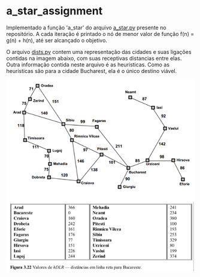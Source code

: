 # a_star_assignment


Implementado a função 'a_star' do arquivo [a_star.py](a_star.py) presente no repositório. A cada iteração é printado o nó de menor valor de função f(n) = g(n) + h(n), até ser alcançado o objetivo.

O arquivo [dists.py](dists.py) contem uma representação das cidades e suas ligações contidas na imagem abaixo, com suas receptivas distancias entre elas. Outra informação contida neste arquivo é as heurísticas. Como as heurísticas são para a cidade Bucharest, ela é o único destino viável.

![mapa](img/map_info.png)
